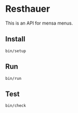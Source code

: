 # Resthauer

This is an API for mensa menus.

## Install

    bin/setup

## Run

    bin/run

## Test

    bin/check
